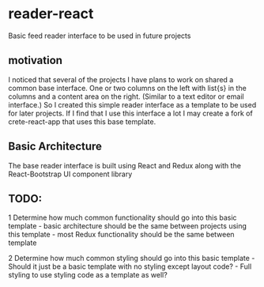 # reader-react

Basic feed reader interface to be used in future projects

## motivation

I noticed that several of the projects I have plans to work on shared a common base interface. One or two columns on the left with list{s} in the columns and a content area on the right. (Similar to a text editor or email interface.) So I created this simple reader interface as a template to be used for later projects. If I find that I use this interface a lot I may create a fork of crete-react-app that uses this base template.

## Basic Architecture

The base reader interface is built using React and Redux along with the React-Bootstrap UI component library


## TODO:

1 Determine how much common functionality should go into this basic template
    - basic architecture should be the same between projects using this template
    - most Redux functionality should be the same between template

2 Determine how much common styling should go into this basic template
    - Should it just be a basic template with no styling except layout code?
    - Full styling to use styling code as a template as well?